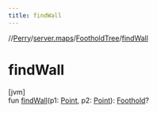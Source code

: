```yaml
---
title: findWall
---
```

//[Perry](../../../index.html)/[server.maps](../index.html)/[FootholdTree](index.html)/[findWall](find-wall.html)



# findWall



[jvm]\
fun [findWall](find-wall.html)(p1: [Point](https://docs.oracle.com/javase/8/docs/api/java/awt/Point.html), p2: [Point](https://docs.oracle.com/javase/8/docs/api/java/awt/Point.html)): [Foothold](../-foothold/index.html)?




